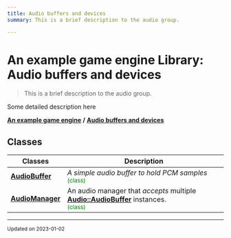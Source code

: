 ```yaml
---
title: Audio buffers and devices
summary: This is a brief description to the audio group. 

---
```


# An example game engine Library: Audio buffers and devices

> This is a brief description to the audio group. 




Some detailed description here 

**[An example game engine](/libraries/group__Engine.md)** **/** 
**[Audio buffers and devices](/libraries/group__Audio.md)**

## Classes

| Classes        | Description    |
| -------------- | -------------- |
| **[AudioBuffer](/classes/classEngine_1_1Audio_1_1AudioBuffer.md)** | _A simple audio buffer to hold PCM samples_<br> <sup><span style="color:green">(class)</span></sup> |
| **[AudioManager](/classes/classEngine_1_1Audio_1_1AudioManager.md)** | An audio manager that _accepts_ multiple **[Audio::AudioBuffer](/classes/classEngine_1_1Audio_1_1AudioBuffer.md)** instances. <br> <sup><span style="color:green">(class)</span></sup> |








-------------------------------

<sub>Updated on 2023-01-02</sub>
